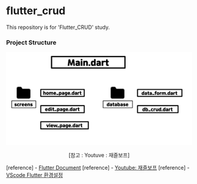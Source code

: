 # flutter_crud

This repository is for 'Flutter_CRUD' study.

### Project Structure

<span align="center">

![Project Structure](images/project_structure.jpg)

[참고 : Youtuve : 재즐보프]

</span>

[reference] - [Flutter Document](https://docs.flutter.dev/)
[reference] - [Youtube: 재즐보프](https://www.youtube.com/c/%EC%9E%AC%EC%A6%90%EB%B3%B4%ED%94%84)
[reference] - [VScode Flutter 환경설정](https://fre2-dom.tistory.com/175)
